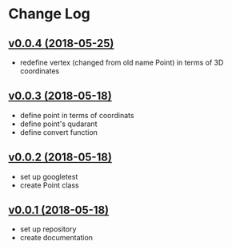# Change Log

## [v0.0.4 (2018-05-25)](/tree/v0.0.4)
- redefine vertex (changed from old name Point) in terms of 3D 
  coordinates

## [v0.0.3 (2018-05-18)](/tree/v0.0.3)
- define point in terms of coordinats
- define point's qudarant
- define convert function

## [v0.0.2 (2018-05-18)](/tree/v0.0.2)
- set up googletest
- create Point class

## [v0.0.1 (2018-05-18)](/tree/v0.0.1)
 - set up repository
 - create documentation
